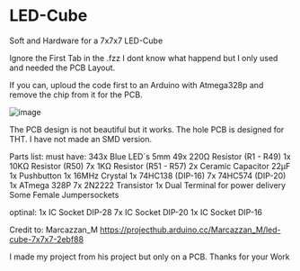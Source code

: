 # LED-Cube
Soft and Hardware for a 7x7x7 LED-Cube

Ignore the First Tab in the .fzz I dont know what happend but I only used and needed the PCB Layout.

If you can, uploud the code first to an Arduino with Atmega328p and remove the chip from it for the PCB.

![image](https://github.com/Kidigesdev/LED-Cube/assets/64473713/8baf1a07-ef68-4f67-83ca-6604afef17e9)

The PCB design is not beautiful but it works.
The hole PCB is designed for THT. I have not made an SMD version.

Parts list:
  must have:
   343x Blue LED´s 5mm
    49x 220Ω Resistor  (R1 - R49)
     1x 10KΩ Resistor  (R50)
     7x  1KΩ Resistor  (R51 - R57)
     2x Ceramic Capacitor 22µF
     1x Pushbutton
     1x 16MHz Crystal
     1x 74HC138  (DIP-16)
     7x 74HC574  (DIP-20)
     1x ATmega 328P
     7x 2N2222 Transistor
     1x Dual Terminal for power delivery
     Some Female Jumpersockets
     
  optinal:
    1x IC Socket DIP-28
    7x IC Socket DIP-20
    1x IC Socket DIP-16

Credit to:
  Marcazzan_M
  https://projecthub.arduino.cc/Marcazzan_M/led-cube-7x7x7-2ebf88

  I made my project from his project but only on a PCB.
  Thanks for your Work

